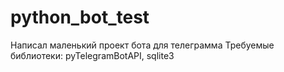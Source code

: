 # python_bot_test
Написал маленький проект бота для телеграмма
Требуемые библиотеки: pyTelegramBotAPI, sqlite3
